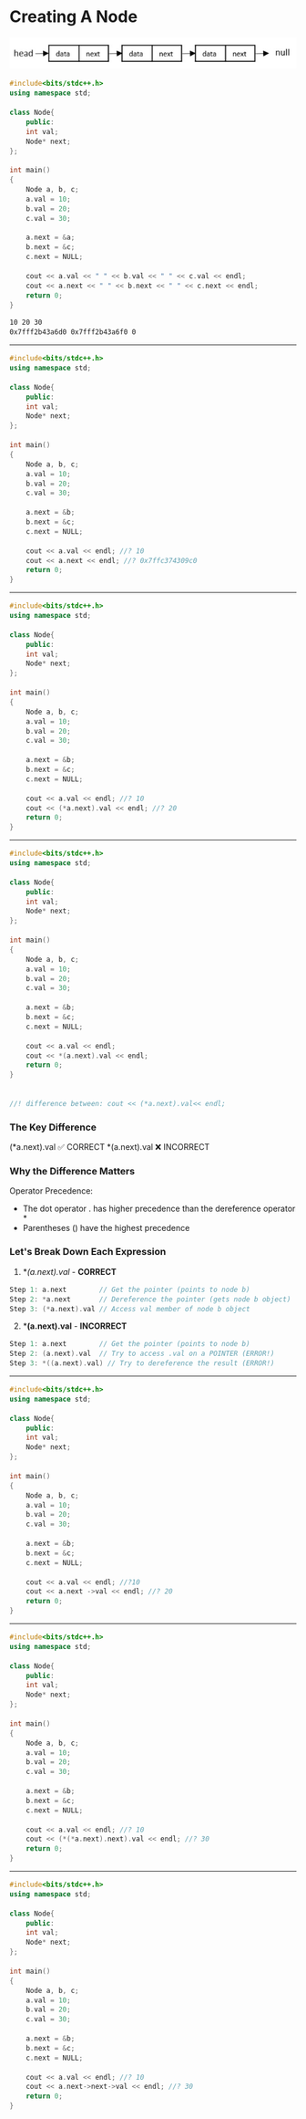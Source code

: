 # Creating A Node

![Singly Linked List](assets/singly_linked_lists.jpg)

```c++
#include<bits/stdc++.h>
using namespace std;

class Node{
    public:
    int val;
    Node* next;
};

int main()
{
    Node a, b, c;
    a.val = 10;
    b.val = 20;
    c.val = 30;

    a.next = &a;
    b.next = &c;
    c.next = NULL;

    cout << a.val << " " << b.val << " " << c.val << endl;
    cout << a.next << " " << b.next << " " << c.next << endl;
    return 0;
}
```
```bash
10 20 30
0x7fff2b43a6d0 0x7fff2b43a6f0 0
```

------------------------------------------------------------------------------------------------------------------------------------------

```c++
#include<bits/stdc++.h>
using namespace std;

class Node{
    public:
    int val;
    Node* next;
};

int main()
{
    Node a, b, c;
    a.val = 10;
    b.val = 20;
    c.val = 30;

    a.next = &b;
    b.next = &c;
    c.next = NULL;

    cout << a.val << endl; //? 10
    cout << a.next << endl; //? 0x7ffc374309c0
    return 0;
}
```

--------------------------------------------------------------------------------------------------------------------------------------------

```c++
#include<bits/stdc++.h>
using namespace std;

class Node{
    public:
    int val;
    Node* next;
};

int main()
{
    Node a, b, c;
    a.val = 10;
    b.val = 20;
    c.val = 30;

    a.next = &b;
    b.next = &c;
    c.next = NULL;

    cout << a.val << endl; //? 10
    cout << (*a.next).val << endl; //? 20
    return 0;
}
```

-------------------------------------------------------------------------------------------------------------------------------------

```c++
#include<bits/stdc++.h>
using namespace std;

class Node{
    public:
    int val;
    Node* next;
};

int main()
{
    Node a, b, c;
    a.val = 10;
    b.val = 20;
    c.val = 30;

    a.next = &b;
    b.next = &c;
    c.next = NULL;

    cout << a.val << endl;
    cout << *(a.next).val << endl;
    return 0;
}


//! difference between: cout << (*a.next).val<< endl;
```
### The Key Difference
(*a.next).val ✅ CORRECT
*(a.next).val ❌ INCORRECT

### Why the Difference Matters
Operator Precedence:
- The dot operator . has higher precedence than the dereference operator *
- Parentheses () have the highest precedence

### Let's Break Down Each Expression
1. **(*a.next).val** - **CORRECT**
```cpp
Step 1: a.next        // Get the pointer (points to node b)
Step 2: *a.next       // Dereference the pointer (gets node b object)  
Step 3: (*a.next).val // Access val member of node b object
```

2. ***(a.next).val** - **INCORRECT**
```cpp
Step 1: a.next        // Get the pointer (points to node b)
Step 2: (a.next).val  // Try to access .val on a POINTER (ERROR!)
Step 3: *((a.next).val) // Try to dereference the result (ERROR!)
```

-------------------------------------------------------------------------------------------------------------------------------------

```c++
#include<bits/stdc++.h>
using namespace std;

class Node{
    public:
    int val;
    Node* next;
};

int main()
{
    Node a, b, c;
    a.val = 10;
    b.val = 20;
    c.val = 30;

    a.next = &b;
    b.next = &c;
    c.next = NULL;

    cout << a.val << endl; //?10
    cout << a.next ->val << endl; //? 20
    return 0;
}
```

------------------------------------------------------------------------------------------------------------------------------------------------

```c++
#include<bits/stdc++.h>
using namespace std;

class Node{
    public:
    int val;
    Node* next;
};

int main()
{
    Node a, b, c;
    a.val = 10;
    b.val = 20;
    c.val = 30;

    a.next = &b;
    b.next = &c;
    c.next = NULL;

    cout << a.val << endl; //? 10
    cout << (*(*a.next).next).val << endl; //? 30
    return 0;
}
```

--------------------------------------------------------------------------------------------------------------------------------------------

```c++
#include<bits/stdc++.h>
using namespace std;

class Node{
    public:
    int val;
    Node* next;
};

int main()
{
    Node a, b, c;
    a.val = 10;
    b.val = 20;
    c.val = 30;

    a.next = &b;
    b.next = &c;
    c.next = NULL;

    cout << a.val << endl; //? 10
    cout << a.next->next->val << endl; //? 30
    return 0;
}
```